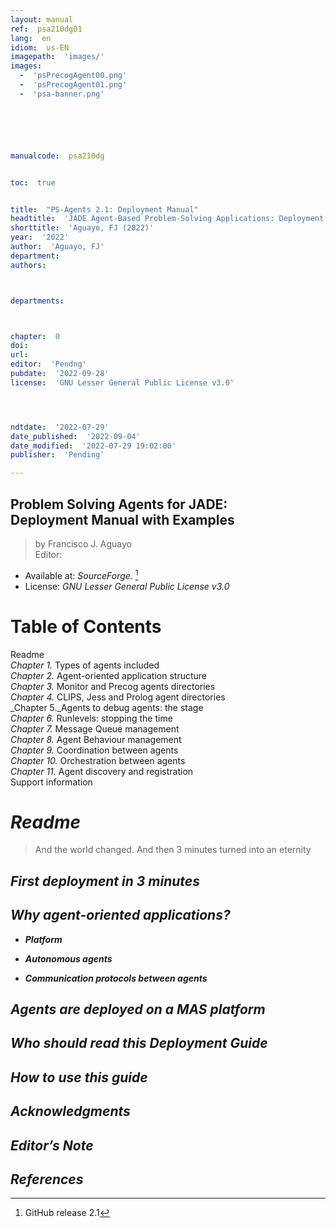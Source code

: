 ```yaml
---
layout: manual
ref:  psa210dg01
lang:  en
idiom:  us-EN
imagepath:  'images/'
images:
  -  'psPrecogAgent00.png'
  -  'psPrecogAgent01.png'
  -  'psa-banner.png'






manualcode:  psa210dg


toc:  true


title:  "PS-Agents 2.1: Deployment Manual"
headtitle:  'JADE Agent-Based Problem-Solving Applications: Deployment Manual with Examples.'
shorttitle:  'Aguayo, FJ (2022)'
year:  '2022'
author:  'Aguayo, FJ'
department:  
authors:



departments:



chapter:  0
doi:  
url:  
editor:  'Pendng'
pubdate:  '2022-09-28'
license:  'GNU Lesser General Public License v3.0'




ndtdate:  '2022-07-29'
date_published:  '2022-09-04'
date_modified:  '2022-07-29 19:02:00'
publisher:  'Pending'

---
```



<h2 class="no_toc">Problem Solving Agents for JADE: <br>Deployment Manual with Examples</h2>

>   by  Francisco J. Aguayo<br>
>  Editor: 

- Available at: _SourceForge_. [^1]
- License: _GNU Lesser General Public License v3.0_



#  Table of Contents
Readme<br>
_Chapter 1._ Types of agents included<br>
_Chapter 2._ Agent-oriented application structure<br>
_Chapter 3._ Monitor and Precog agents directories<br>
_Chapter 4._ CLIPS, Jess and Prolog agent directories<br>
_Chapter 5._Agents to debug agents: the stage<br>
_Chapter 6._ Runlevels: stopping the time<br>
_Chapter 7._ Message Queue management<br>
_Chapter 8._ Agent Behaviour management<br>
_Chapter 9._ Coordination between agents<br>
_Chapter 10._ Orchestration between agents<br>
_Chapter 11._ Agent discovery and registration<br>
Support information<br>


#  _Readme_

>  And the world changed. And then 3 minutes turned into an eternity








##  _First deployment in 3 minutes_



##  _Why agent-oriented applications?_







-  _**Platform**_

-  _**Autonomous agents**_

-  _**Communication protocols between agents**_
  


  



##  _Agents are deployed on a MAS platform_



##  _Who should read this Deployment Guide_





##  _How to use this guide_







##  _Acknowledgments_


    
    

##  _Editor’s Note_











##  _References_

[^1]: GitHub release 2.1
